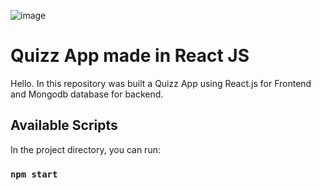 ![image](https://github.com/CVasy/quizApp/assets/43601044/f59e456f-2fb5-4f25-95d4-3301352fdf3e)

# Quizz App made in React JS

Hello.
In this repository was built a Quizz App using React.js for Frontend and Mongodb database for backend.

## Available Scripts

In the project directory, you can run:

### `npm start`

